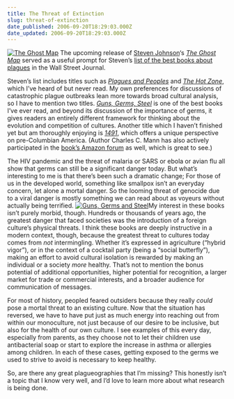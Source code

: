 ```yaml
---
title: The Threat of Extinction
slug: threat-of-extinction
date_published: 2006-09-20T18:29:03.000Z
date_updated: 2006-09-20T18:29:03.000Z
---
```


[![The Ghost Map](http://www.dashes.com/anil/images/the-ghost-map.jpg)](http://www.amazon.com/exec/obidos/ASIN/1594489254/2020-20) The upcoming release of [Steven Johnson](http://www.stevenberlinjohnson.com/)‘s [*The Ghost Map*](http://www.amazon.com/exec/obidos/ASIN/1594489254/2020-20) served as a useful prompt for Steven’s [list of the best books about plagues](http://www.opinionjournal.com/weekend/fivebest/?id=110008921) in the Wall Street Journal.

Steven’s list includes titles such as [*Plagues and Peoples*](http://www.amazon.com/exec/obidos/ASIN/0385121229/2020-20) and [*The Hot Zone*](http://www.amazon.com/exec/obidos/ASIN/0385479565/2020-20), which I’ve heard of but never read. My own preferences for discussions of catastrophic plague outbreaks lean more towards broad cultural analysis, so I have to mention two titles. [*Guns, Germs, Steel*](http://www.amazon.com/exec/obidos/ASIN/0393317552/2020-20) is one of the best books I’ve ever read, and beyond its discussion of the importance of germs, it gives readers an entirely different framework for thinking about the evolution and competition of cultures. Another title which I haven’t finished yet but am thoroughly enjoying is [*1491*](http://www.amazon.com/exec/obidos/ASIN/140004006X/2020-20), which offers a unique perspective on pre-Columbian America. (Author Charles C. Mann has also actively participated in the [book’s Amazon forum](http://www.amazon.com/gp/discussionboard/discussion.html/ref=cm_cd_td_sa/103-7662130-3063816?ie=UTF8&amp;cdForum=&amp;cdPage=1&amp;cdItems=3&amp;asin=140004006X&amp;store=books&amp;cdThread=Tx10UQ0ZRWDF3OV) as well, which is great to see.)

The HIV pandemic and the threat of malaria or SARS or ebola or avian flu all show that germs can still be a significant danger today. But what’s interesting to me is that there’s been such a dramatic change; For those of us in the developed world, something like smallpox isn’t an everyday concern, let alone a mortal danger. So the looming threat of genocide due to a viral danger is mostly something we can read about as voyeurs without actually being terrified.
[![Guns, Germs and Steel](http://www.dashes.com/anil/images/guns-germs-steel.jpg)](http://www.amazon.com/exec/obidos/ASIN/0393317552/2020-20)My interest in these books isn’t purely morbid, though. Hundreds or thousands of years ago, the greatest danger that faced societies was the introduction of a foreign culture’s physical threats. I think these books are deeply instructive in a modern context, though, because the greatest threat to cultures today comes from *not* intermingling. Whether it’s expressed in agriculture (“hybrid vigor”), or in the context of a cocktail party (being a “social butterfly”), making an effort to avoid cultural isolation is rewarded by making an individual or a society *more* healthy. That’s not to mention the bonus potential of additional opportunities, higher potential for recognition, a larger market for trade or commercial interests, and a broader audience for communication of messages.

For most of history, peopled feared outsiders because they really *could* pose a mortal threat to an existing culture. Now that the situation has reversed, we have to have put just as much energy into reaching out from within our monoculture, not just because of our desire to be inclusive, but also for the health of our own culture. I see examples of this every day, especially from parents, as they choose not to let their children use antibacterial soap or start to explore the increase in asthma or allergies among children. In each of these cases, getting exposed to the germs we used to strive to avoid is necessary to keep healthy.

So, are there any great plagueographies that I’m missing? This honestly isn’t a topic that I know very well, and I’d love to learn more about what research is being done.
